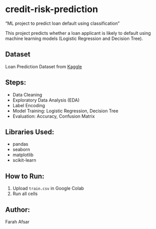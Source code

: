 # credit-risk-prediction
“ML project to predict loan default using classification”

This project predicts whether a loan applicant is likely to default using machine learning models (Logistic Regression and Decision Tree).

##  Dataset
Loan Prediction Dataset from [Kaggle](https://www.kaggle.com/datasets/altruistdelhite04/loan-prediction-problem-dataset)

##  Steps:
- Data Cleaning
- Exploratory Data Analysis (EDA)
- Label Encoding
- Model Training: Logistic Regression, Decision Tree
- Evaluation: Accuracy, Confusion Matrix

##  Libraries Used:
- pandas
- seaborn
- matplotlib
- scikit-learn

##  How to Run:
1. Upload `train.csv` in Google Colab
2. Run all cells

##  Author:
Farah Afsar
